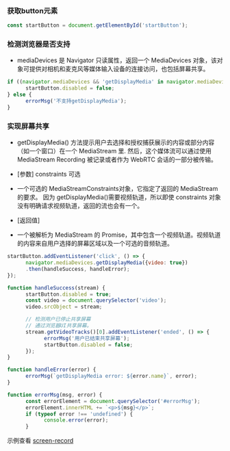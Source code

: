 ### 获取button元素
```js
const startButton = document.getElementById('startButton');
```
### 检测浏览器是否支持
- mediaDevices 是 Navigator 只读属性，返回一个 
MediaDevices 对象，该对象可提供对相机和麦克风等媒体输入设备的连接访问，也包括屏幕共享。
```js
if ((navigator.mediaDevices && 'getDisplayMedia' in navigator.mediaDevices)) {
      startButton.disabled = false;
} else {
      errorMsg('不支持getDisplayMedia');
}
```
### 实现屏幕共享
- getDisplayMedia() 方法提示用户去选择和授权捕获展示的内容或部分内容（如一个窗口）在一个 
MediaStream 里. 然后，这个媒体流可以通过使用 MediaStream Recording 被记录或者作为
WebRTC 会话的一部分被传输。

- [参数] 
constraints 可选

- 一个可选的
MediaStreamConstraints对象，它指定了返回的
MediaStream的要求。 因为
getDisplayMedia()需要视频轨道，所以即使
constraints 对象没有明确请求视频轨道，返回的流也会有一个。
- [返回值]

- 一个被解析为 MediaStream 的 
Promise，其中包含一个视频轨道。视频轨道的内容来自用户选择的屏幕区域以及一个可选的音频轨道。

```js
startButton.addEventListener('click', () => {
      navigator.mediaDevices.getDisplayMedia({video: true})
      .then(handleSuccess, handleError);
});

function handleSuccess(stream) {
      startButton.disabled = true;
      const video = document.querySelector('video');
      video.srcObject = stream;

      // 检测用户已停止共享屏幕
      // 通过浏览器UI共享屏幕。
      stream.getVideoTracks()[0].addEventListener('ended', () => {
            errorMsg('用户已结束共享屏幕');
            startButton.disabled = false;
      });
}

function handleError(error) {
      errorMsg(`getDisplayMedia error: ${error.name}`, error);
}

function errorMsg(msg, error) {
      const errorElement = document.querySelector('#errorMsg');
      errorElement.innerHTML += `<p>${msg}</p>`;
      if (typeof error !== 'undefined') {
            console.error(error);
      }
```

示例查看 [screen-record](https://github.com/hzm-hubs/screen-record)